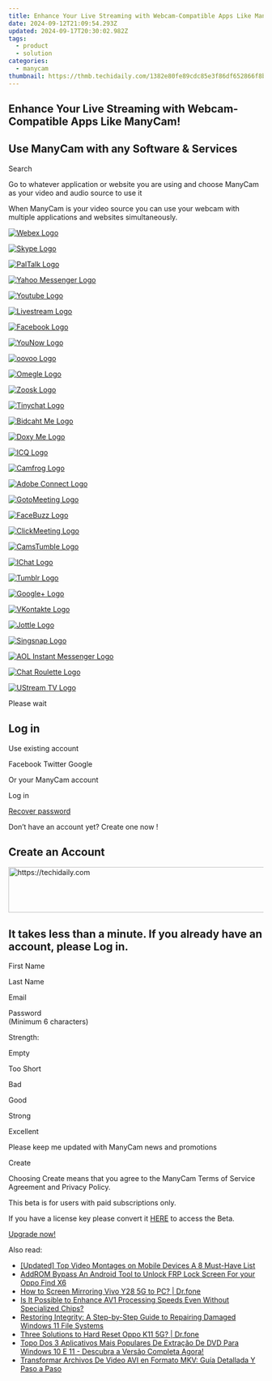 ```yaml
---
title: Enhance Your Live Streaming with Webcam-Compatible Apps Like ManyCam!
date: 2024-09-12T21:09:54.293Z
updated: 2024-09-17T20:30:02.982Z
tags:
  - product
  - solution
categories:
  - manycam
thumbnail: https://thmb.techidaily.com/1382e80fe89cdc85e3f86df652866f8b806d3041c2bfdfcea85ed48c584b9f54.JPG
---
```


## Enhance Your Live Streaming with Webcam-Compatible Apps Like ManyCam!

## Use ManyCam with any Software & Services

Search 

Go to whatever application or website you are using and choose ManyCam as your video and audio source to use it 

When ManyCam is your video source you can use your webcam with multiple applications and websites simultaneously.

[![Webex Logo](https://manycam.com/build/images/help/logos/webex.png?v=48da43af23)](https://manycam.com/applications/?os=win&view=webex#guide) 

[![Skype Logo](https://manycam.com/build/images/help/logos/skype.png?v=af8b0f1633)](https://manycam.com/applications/?os=win&view=skype) 

[![PalTalk Logo](https://manycam.com/build/images/help/logos/paltalk.png?v=eda64e44c5)](https://manycam.com/applications/?os=win&view=paltalk#guide) 

[![Yahoo Messenger Logo](https://manycam.com/build/images/help/logos/y_messenger.png?v=8a24c612e1)](https://manycam.com/applications/?os=win&view=yahoo) 

[![Youtube Logo](https://manycam.com/build/images/help/logos/youtube.png?v=7452c112df)](https://manycam.com/applications/?os=win&view=youtube) 

[![Livestream Logo](https://manycam.com/build/images/help/logos/live_stream.png?v=da4bbb9435)](https://manycam.com/applications/?os=win&view=livestream) 

[![Facebook Logo](https://manycam.com/build/images/help/logos/facebook.png?v=f369eb723b)](https://manycam.com/applications/?os=win&view=facebook#guide) 

[![YouNow Logo](https://manycam.com/build/images/help/logos/you_now.png?v=83f08e1340)](https://manycam.com/applications/?os=win&view=YouNow) 

[![oovoo Logo](https://manycam.com/build/images/help/logos/oovoo.png?v=f4ca924e5b)](https://manycam.com/applications/?os=win&view=oovoo#guide) 

[![Omegle Logo](https://manycam.com/build/images/help/logos/omegle.png?v=fdc36b015b)](https://manycam.com/applications/?os=win&view=omegle#guide) 

[![Zoosk Logo](https://manycam.com/build/images/help/logos/zoosk.png?v=3f2e114e44)](https://manycam.com/applications/?os=win&view=zoosk) 

[![Tinychat Logo](https://manycam.com/build/images/help/logos/tinychat.png?v=5be3d4df67)](https://manycam.com/applications/?os=win&view=tinychat#guide) 

[![Bidcaht Me Logo](https://manycam.com/build/images/help/logos/bidchat.png?v=ff6468d24a)](https://manycam.com/applications/?os=win&view=bidchat) 

[![Doxy Me Logo](https://manycam.com/build/images/help/logos/doxy.png?v=50e8207006)](https://manycam.com/applications/?os=win&view=doxy) 

[![ICQ Logo](https://manycam.com/build/images/help/logos/icq.png?v=a2720dfccf)](https://manycam.com/applications/?os=win&view=icq) 

[![Camfrog Logo](https://manycam.com/build/images/help/logos/camfrog.png?v=8e57eebd19)](https://manycam.com/applications/?os=win&view=camfrog) 

[![Adobe Connect Logo](https://manycam.com/build/images/help/logos/adobe_connect.png?v=9f3e78e56b)](https://manycam.com/applications/?os=win&view=adobe%5Fconnect#guide) 

[![GotoMeeting Logo](https://manycam.com/build/images/help/logos/goto_meeting.png?v=99a118ddf8)](https://manycam.com/applications/?os=win&view=gotomeeting) 

[![FaceBuzz Logo](https://manycam.com/build/images/help/logos/face_buzz.png?v=b9752ccc18)](https://manycam.com/applications/?os=win&view=facebuzz) 

[![ClickMeeting Logo](https://manycam.com/build/images/help/logos/click_meeting.png?v=6b89b4a2f9)](https://manycam.com/applications/?os=win&view=clickmeeting) 

[![CamsTumble Logo](https://manycam.com/build/images/help/logos/cams_tumble.png?v=7d456433dd)](https://manycam.com/applications/?os=win&view=camstumble) 

[![IChat Logo](https://manycam.com/build/images/help/logos/i_chat.png?v=2081a4b2f1)](https://manycam.com/applications/?os=win&view=ichat) 

[![Tumblr Logo](https://manycam.com/build/images/help/logos/tumblr.png?v=040e930915)](https://manycam.com/applications/?os=win&view=tumblr) 

[![Google+ Logo](https://manycam.com/build/images/help/logos/google_plus.png?v=c235b05466)](https://manycam.com/applications/?os=win&view=google%5Fplus) 

[![VKontakte Logo](https://manycam.com/build/images/help/logos/vk.png?v=577c82f1a0)](https://manycam.com/applications/?os=win&view=vkontakte) 

[![Jottle Logo](https://manycam.com/build/images/help/logos/jottle.png?v=baee2961b0)](https://manycam.com/applications/?os=win&view=jottle) 

[![Singsnap Logo](https://manycam.com/build/images/help/logos/singsnap.png?v=7063d8c35f)](https://manycam.com/applications/?os=win&view=singsnap) 

[![AOL Instant Messenger Logo](https://manycam.com/build/images/help/logos/aim.png?v=e9555fc490)](https://manycam.com/applications/?os=win&view=aol) 

[![Chat Roulette Logo](https://manycam.com/build/images/help/logos/chat_roulette.png?v=6b94375fc5)](https://manycam.com/applications/?os=win&view=cr) 

[![UStream TV Logo](https://manycam.com/build/images/help/logos/ustream_tv.png?v=583eab990e)](https://manycam.com/applications/?os=win&view=ustreamtv) 

  
Please wait 

## Log in

Use existing account

Facebook Twitter Google 

Or your ManyCam account

Log in 

[Recover password](https://tools.techidaily.com/manycam/products/) 

 Don’t have an account yet? Create one now ! 

## Create an Account

<!-- affiliate ads begin -->
<a href="https://unicoeye.pxf.io/c/5597632/2134233/18498" target="_top" id="2134233">
  <img src="//a.impactradius-go.com/display-ad/18498-2134233" border="0" alt="https://techidaily.com" width="728" height="90"/>
</a>
<img height="0" width="0" src="https://unicoeye.pxf.io/i/5597632/2134233/18498" style="position:absolute;visibility:hidden;" border="0" />
<!-- affiliate ads end -->

## It takes less than a minute. If you already have an account, please Log in.

First Name 

Last Name 

Email 

Password  
(Minimum 6 characters) 

Strength: 

Empty

Too Short

Bad

Good

Strong

Excellent

Please keep me updated with ManyCam news and promotions 

Create 

Choosing Create means that you agree to the ManyCam Terms of Service Agreement and Privacy Policy.

This beta is for users with paid subscriptions only.

If you have a license key please convert it [HERE](https://tools.techidaily.com/manycam/products/) to access the Beta.

[Upgrade now!](https://tools.techidaily.com/manycam/products/)

<ins class="adsbygoogle"
     style="display:block"
     data-ad-format="autorelaxed"
     data-ad-client="ca-pub-7571918770474297"
     data-ad-slot="1223367746"></ins>

<ins class="adsbygoogle"
     style="display:block"
     data-ad-client="ca-pub-7571918770474297"
     data-ad-slot="8358498916"
     data-ad-format="auto"
     data-full-width-responsive="true"></ins>

<span class="atpl-alsoreadstyle">Also read:</span>
<div><ul>
<li><a href="https://some-skills.techidaily.com/updated-top-video-montages-on-mobile-devices-a-8-must-have-list/"><u>[Updated] Top Video Montages on Mobile Devices A 8 Must-Have List</u></a></li>
<li><a href="https://android-frp.techidaily.com/addrom-bypass-an-android-tool-to-unlock-frp-lock-screen-for-your-oppo-find-x6-by-drfone-android/"><u>AddROM Bypass An Android Tool to Unlock FRP Lock Screen For your Oppo Find X6</u></a></li>
<li><a href="https://screen-mirror.techidaily.com/how-to-screen-mirroring-vivo-y28-5g-to-pc-drfone-by-drfone-android/"><u>How to Screen Mirroring Vivo Y28 5G to PC? | Dr.fone</u></a></li>
<li><a href="https://eaxpv-info.techidaily.com/is-it-possible-to-enhance-av1-processing-speeds-even-without-specialized-chips/"><u>Is It Possible to Enhance AV1 Processing Speeds Even Without Specialized Chips?</u></a></li>
<li><a href="https://win-howtos.techidaily.com/restoring-integrity-a-step-by-step-guide-to-repairing-damaged-windows-11-file-systems/"><u>Restoring Integrity: A Step-by-Step Guide to Repairing Damaged Windows 11 File Systems</u></a></li>
<li><a href="https://techidaily.com/three-solutions-to-hard-reset-oppo-k11-5g-drfone-by-drfone-reset-android-reset-android/"><u>Three Solutions to Hard Reset Oppo K11 5G? | Dr.fone</u></a></li>
<li><a href="https://eaxpv-info.techidaily.com/topo-dos-3-aplicativos-mais-populares-de-extracao-de-dvd-para-windows-10-e-11-descubra-a-versao-completa-agora/"><u>Topo Dos 3 Aplicativos Mais Populares De Extração De DVD Para Windows 10 E 11 - Descubra a Versão Completa Agora!</u></a></li>
<li><a href="https://eaxpv-info.techidaily.com/transformar-archivos-de-video-avi-en-formato-mkv-guia-detallada-y-paso-a-paso/"><u>Transformar Archivos De Video AVI en Formato MKV: Guía Detallada Y Paso a Paso</u></a></li>
</ul></div>

